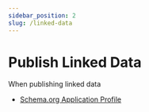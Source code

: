 ```yaml
---
sidebar_position: 2
slug: /linked-data
---
```


# Publish Linked Data

When publishing linked data

* [Schema.org Application Profile](https://netwerk-digitaal-erfgoed.github.io/schema-profile/)
 


